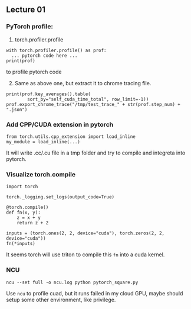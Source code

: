 ## Lecture 01
### PyTorch profile:
1. torch.profiler.profile 
```
with torch.profiler.profile() as prof:
  ... pytorch code here ...
print(prof)
```
to profile pytorch code

2. Same as above one, but extract it to chrome tracing file.
```
print(prof.key_averages().table(
        sort_by="self_cuda_time_total", row_limit=-1))
prof.export_chrome_trace("/tmp/test_trace_" + str(prof.step_num) + ".json")
```

### Add CPP/CUDA extension in pytorch
```
from torch.utils.cpp_extension import load_inline
my_module = load_inline(...)
```

It will write .cc/.cu file in a tmp folder and try to compile and integreta into pytorch.

### Visualize torch.compile
```
import torch

torch._logging.set_logs(output_code=True)

@torch.compile()
def fn(x, y):
    z = x + y
    return z + 2

inputs = (torch.ones(2, 2, device="cuda"), torch.zeros(2, 2, device="cuda"))
fn(*inputs)
```

It seems torch will use triton to compile this `fn` into a cuda kernel.

### NCU
```
ncu --set full -o ncu.log python pytorch_square.py 
```
Use `ncu` to profile cuad, but it runs failed in my cloud GPU, maybe should setup some other environment, like privilege.